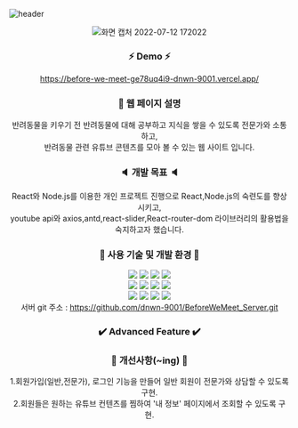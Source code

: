 ![header](https://capsule-render.vercel.app/api?type=waving&color=ffecb3&height=250&section=header&text=Before%20We%20Meet&fontSize=50&animation=fadeIn&fontAlignY=50&desc=Joan%20&descAlignY=62&descAlign=62&)

<div align="center">
 
![화면 캡처 2022-07-12 172022](https://user-images.githubusercontent.com/106906742/178501426-abc47540-4c24-4a9b-82eb-f38e756508de.jpg)

### :zap: Demo :zap:
https://before-we-meet-ge78uq4i9-dnwn-9001.vercel.app/


### :information_desk_person: 웹 페이지 설명
반려동물을 키우기 전 반려동물에 대해 공부하고 지식을 쌓을 수 있도록 전문가와 소통하고, </br>
반려동물 관련 유튜브 콘텐츠를 모아 볼 수 있는 웹 사이트 입니다.


### :speaker: 개발 목표 :speaker:
React와 Node.js를 이용한 개인 프로젝트 진행으로 React,Node.js의 숙련도를 향상시키고,</br>
youtube api와 axios,antd,react-slider,React-router-dom 라이브러리의 활용법을 숙지하고자 했습니다.


### :page_with_curl: 사용 기술 및 개발 환경 :page_with_curl:

<img src="https://img.shields.io/badge/-React-black?style=flat-square&logo=React&logoColor=#61DAFB"/> <img src="https://img.shields.io/badge/-Node.js-yellow?style=flat-square&logo=Node.js&logoColor=black"/> <img src="https://img.shields.io/badge/-Nodemon-F7DF1E?style=flat-square&logo=Nodemon&logoColor=#76D04B"/> <img src="https://img.shields.io/badge/-Express-blue?style=flat-square&logo=Express&logoColor=#000000"/> </br> <img src="https://img.shields.io/badge/-JavaScript-white?style=flat-square&logo=JavaScript&logoColor=#F7DF1E"/> <img src="https://img.shields.io/badge/-HTML5-beige?style=flat-square&logo=HTML5&logoColor=#E34F26"/> <img src="https://img.shields.io/badge/-CSS3-grey?style=flat-square&logo=CSS3&logoColor=#1572B6"/> <img src="https://img.shields.io/badge/-GitHub-pink?style=flat-square&logo=GitHub&logoColor=#181717"/> </br> <img src="https://img.shields.io/badge/-Visual Studio-orange?style=flat-square&logo=Visual Studio&logoColor=#5C2D91"/> 
<img src="https://img.shields.io/badge/-Heroku-navy?style=flat-square&logo=Heroku&logoColor=#430098"/> <img src="https://img.shields.io/badge/-Vercel-purple?style=flat-square&logo=Vercel&logoColor=#000000"/> <img src="https://img.shields.io/badge/-Socket.io-red?style=flat-square&logo=Socket.io&logoColor=#010101"/> </br>
서버 git 주소 : https://github.com/dnwn-9001/BeforeWeMeet_Server.git



### :heavy_check_mark: Advanced Feature :heavy_check_mark:



### :hammer: 개선사항(~ing) :hammer:
1.회원가입(일반,전문가), 로그인 기능을 만들어 일반 회원이 전문가와 상담할 수 있도록 구현.</br>
2.회원들은 원하는 유튜브 컨텐츠를 찜하여 '내 정보' 페이지에서 조회할 수 있도록 구현.
</div>
